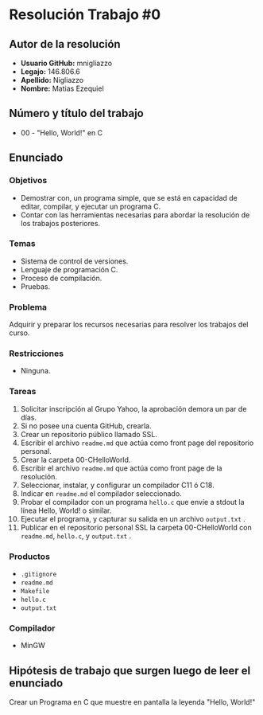 # Resolución Trabajo #0

## Autor de la resolución

* **Usuario GitHub:** mnigliazzo
* **Legajo:** 146.806.6
* **Apellido:** Nigliazzo
* **Nombre:** Matias Ezequiel

## Número y título del trabajo

* 00 - "Hello, World!" en C

## Enunciado

### Objetivos

* Demostrar con, un programa simple, que se está en capacidad de editar,
compilar, y ejecutar un programa C.
* Contar con las herramientas necesarias para abordar la resolución de los
trabajos posteriores.

### Temas

* Sistema de control de versiones.
* Lenguaje de programación C.
* Proceso de compilación.
* Pruebas.

### Problema

Adquirir y preparar los recursos necesarias para resolver los trabajos del curso.

### Restricciones

* Ninguna.

### Tareas

1. Solicitar inscripción al Grupo Yahoo, la aprobación demora un par de días.
2. Si no posee una cuenta GitHub, crearla.
3. Crear un repositorio público llamado SSL.
4. Escribir el archivo `readme.md` que actúa como front page del repositorio personal.
5. Crear la carpeta 00-CHelloWorld.
6. Escribir el archivo `readme.md` que actúa como front page de la resolución.
7. Seleccionar, instalar, y configurar un compilador C11 ó C18.
8. Indicar en `readme.md` el compilador seleccionado.
9. Probar el compilador con un programa `hello.c` que envíe a stdout la línea
Hello, World! o similar.
10. Ejecutar el programa, y capturar su salida en un archivo `output.txt` .
11. Publicar en el repositorio personal SSL la carpeta 00-CHelloWorld con `readme.md`, `hello.c`, y `output.txt` .

### Productos

* `.gitignore`
* `readme.md`
* `Makefile`
* `hello.c`
* `output.txt`

### Compilador

* MinGW

## Hipótesis de trabajo que surgen luego de leer el enunciado

Crear un Programa en C que muestre en pantalla la leyenda "Hello, World!"
